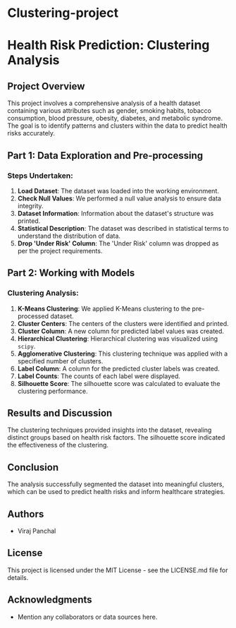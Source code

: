 # Clustering-project

# Health Risk Prediction: Clustering Analysis

## Project Overview
This project involves a comprehensive analysis of a health dataset containing various attributes such as gender, smoking habits, tobacco consumption, blood pressure, obesity, diabetes, and metabolic syndrome. The goal is to identify patterns and clusters within the data to predict health risks accurately.

## Part 1: Data Exploration and Pre-processing

### Steps Undertaken:
1. **Load Dataset**: The dataset was loaded into the working environment.
2. **Check Null Values**: We performed a null value analysis to ensure data integrity.
3. **Dataset Information**: Information about the dataset's structure was printed.
4. **Statistical Description**: The dataset was described in statistical terms to understand the distribution of data.
5. **Drop 'Under Risk' Column**: The 'Under Risk' column was dropped as per the project requirements.

## Part 2: Working with Models

### Clustering Analysis:
1. **K-Means Clustering**: We applied K-Means clustering to the pre-processed dataset.
2. **Cluster Centers**: The centers of the clusters were identified and printed.
3. **Cluster Column**: A new column for predicted label values was created.
4. **Hierarchical Clustering**: Hierarchical clustering was visualized using `scipy`.
5. **Agglomerative Clustering**: This clustering technique was applied with a specified number of clusters.
6. **Label Column**: A column for the predicted cluster labels was created.
7. **Label Counts**: The counts of each label were displayed.
8. **Silhouette Score**: The silhouette score was calculated to evaluate the clustering performance.

## Results and Discussion
The clustering techniques provided insights into the dataset, revealing distinct groups based on health risk factors. The silhouette score indicated the effectiveness of the clustering.

## Conclusion
The analysis successfully segmented the dataset into meaningful clusters, which can be used to predict health risks and inform healthcare strategies.

## Authors
- Viraj Panchal

## License
This project is licensed under the MIT License - see the LICENSE.md file for details.

## Acknowledgments
- Mention any collaborators or data sources here.
